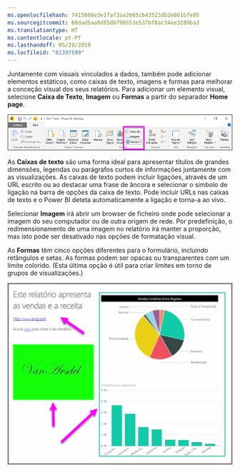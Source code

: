 ```yaml
---
ms.openlocfilehash: 7415008e3e1faf3aa2665c643523db2e861bfe85
ms.sourcegitcommit: 60dad5aa0d85db790553e537bf8ac34ee3289ba3
ms.translationtype: HT
ms.contentlocale: pt-PT
ms.lasthandoff: 05/29/2019
ms.locfileid: "61397599"
---
```

Juntamente com visuais vinculados a dados, também pode adicionar elementos estáticos, como caixas de texto, imagens e formas para melhorar a conceção visual dos seus relatórios. Para adicionar um elemento visual, selecione **Caixa de Texto**, **Imagem** ou **Formas** a partir do separador **Home page**.

![](media/3-10-create-shapes-images/3-10_1.png)

As **Caixas de texto** são uma forma ideal para apresentar títulos de grandes dimensões, legendas ou parágrafos curtos de informações juntamente com as visualizações. As caixas de texto podem incluir ligações, através de um URL escrito ou ao destacar uma frase de âncora e selecionar o símbolo de ligação na barra de opções da caixa de texto. Pode incluir URLs nas caixas de texto e o Power BI deteta automaticamente a ligação e torna-a ao vivo.

Selecionar **Imagem** irá abrir um browser de ficheiro onde pode selecionar a imagem do seu computador ou de outra origem de rede. Por predefinição, o redimensionamento de uma imagem no relatório irá manter a proporção, mas isto pode ser desativado nas opções de formatação visual.

As **Formas** têm cinco opções diferentes para o formulário, incluindo retângulos e setas. As formas podem ser opacas ou transparentes com um limite colorido. (Esta última opção é útil para criar limites em torno de grupos de visualizações.)

![](media/3-10-create-shapes-images/3-10_2.png)

